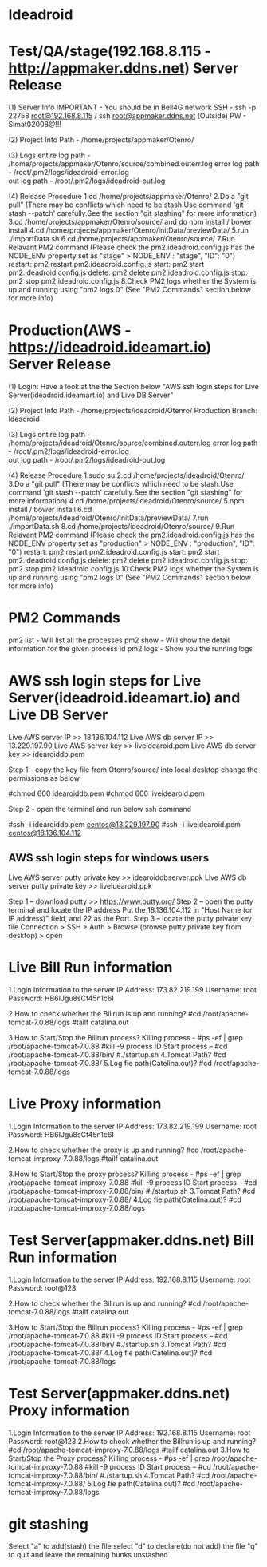 # Ideadroid

Test/QA/stage(192.168.8.115 - http://appmaker.ddns.net) Server Release
===================================================================================================================
(1)	Server Info
    IMPORTANT - You should be in Bell4G network
    SSH - ssh -p 22758 root@192.168.8.115 / ssh root@appmaker.ddns.net (Outside)
    PW - Simat02008@!!!

(2)	Project Info
    Path - /home/projects/appmaker/Otenro/

(3)	Logs
    entire log path - /home/projects/appmaker/Otenro/source/combined.outerr.log
    error log path - /root/.pm2/logs/ideadroid-error.log                      
    out log path - /root/.pm2/logs/ideadroid-out.log 

(4)	Release Procedure
    1.cd /home/projects/appmaker/Otenro/
    2.Do a "git pull" (There may be conflicts which need to be stash.Use command 'git stash --patch' carefully.See the section "git stashing" for more information)
    3.cd /home/projects/appmaker/Otenro/source/ and do npm install / bower install
    4.cd /home/projects/appmaker/Otenro/initData/previewData/
    5.run ./importData.sh
    6.cd /home/projects/appmaker/Otenro/source/
    7.Run Relavant PM2 command (Please check the pm2.ideadroid.config.js has the NODE_ENV property set as "stage" > NODE_ENV : "stage", "ID": "0")
        restart: pm2 restart pm2.ideadroid.config.js
        start: pm2 start pm2.ideadroid.config.js
        delete: pm2 delete pm2.ideadroid.config.js
        stop: pm2 stop pm2.ideadroid.config.js
    8.Check PM2 logs whether the System is up and running using "pm2 logs 0" (See "PM2 Commands" section below for more info)

        
Production(AWS - https://ideadroid.ideamart.io) Server Release
===================================================================================================================
(1)	Login: Have a look at the the Section below "AWS ssh login steps for Live Server(ideadroid.ideamart.io) and Live DB Server"
            
(2)	Project Info
    Path - /home/projects/ideadroid/Otenro/
    Production Branch: Ideadroid

(3)	Logs
    entire log path - /home/projects/ideadroid/Otenro/source/combined.outerr.log
    error log path - /root/.pm2/logs/ideadroid-error.log                      
    out log path - /root/.pm2/logs/ideadroid-out.log 

(4)	Release Procedure
    1.sudo su
    2.cd /home/projects/ideadroid/Otenro/
    3.Do a "git pull" (There may be conflicts which need to be stash.Use command 'git stash --patch' carefully.See the section "git stashing" for more information)
    4.cd /home/projects/ideadroid/Otenro/source/
    5.npm install / bower install
    6.cd /home/projects/ideadroid/Otenro/initData/previewData/
    7.run ./importData.sh
    8.cd /home/projects/ideadroid/Otenro/source/
    9.Run Relavant PM2 command (Please check the pm2.ideadroid.config.js has the NODE_ENV property set as "production" > NODE_ENV : "production", "ID": "0")
        restart: pm2 restart pm2.ideadroid.config.js
        start: pm2 start pm2.ideadroid.config.js
        delete: pm2 delete pm2.ideadroid.config.js
        stop: pm2 stop pm2.ideadroid.config.js
    10.Check PM2 logs whether the System is up and running using "pm2 logs 0" (See "PM2 Commands" section below for more info)


PM2 Commands
===================================================================================================================
pm2 list - Will list all the processes
pm2 show <id> - Will show the detail information for the given process id
pm2 logs <id> - Show you the running logs


AWS ssh login steps for Live Server(ideadroid.ideamart.io) and Live DB Server
=====================================================
Live AWS server IP >> 18.136.104.112
Live AWS db server IP >> 13.229.197.90
Live AWS server key >> liveidearoid.pem
Live AWS db server key >> idearoiddb.pem

Step 1 - copy the key file from Otenro/source/ into local desktop change the permissions as below

#chmod 600 idearoiddb.pem
#chmod 600 liveidearoid.pem

Step 2 - open the terminal and run below ssh command

#ssh -i idearoiddb.pem centos@13.229.197.90
#ssh -i liveidearoid.pem centos@18.136.104.112

AWS ssh login steps for windows users
------------------------------------
Live AWS server putty private key >> idearoiddbserver.ppk
Live AWS db server putty private key >> liveidearoid.ppk

Step 1 – download putty >> https://www.putty.org/
Step 2 – open the putty terminal and locate the IP address
    Put the 18.136.104.112 in "Host Name (or IP address)" field, and 22 as the Port.
Step 3 – locate the putty private key file
    Connection > SSH > Auth > Browse (browse putty private key from desktop) > open


Live Bill Run information
==========================
1.Login Information to the server
    IP Address: 173.82.219.199
    Username: root
    Password: HB6IJgu8sCf45n1c6I

2.How to check whether the Billrun is up and running?
    #cd /root/apache-tomcat-7.0.88/logs
    #tailf catalina.out

3.How to Start/Stop the Billrun process?
    Killing process -
        #ps -ef | grep /root/apache-tomcat-7.0.88
        #kill -9 process ID
    Start process –
        #cd /root/apache-tomcat-7.0.88/bin/
        #./startup.sh
4.Tomcat Path?
    #cd /root/apache-tomcat-7.0.88/
5.Log fie path(Catelina.out)?
    #cd /root/apache-tomcat-7.0.88/logs


Live Proxy information
==========================
1.Login Information to the server
    IP Address: 173.82.219.199
    Username: root
    Password: HB6IJgu8sCf45n1c6I

2.How to check whether the proxy is up and running?
    #cd /root/apache-tomcat-improxy-7.0.88/logs
    #tailf catalina.out

3.How to Start/Stop the proxy process?
    Killing process -
        #ps -ef | grep /root/apache-tomcat-improxy-7.0.88
        #kill -9 process ID
    Start process –
        #cd /root/apache-tomcat-improxy-7.0.88/bin/
        #./startup.sh
3.Tomcat Path?
    #cd /root/apache-tomcat-improxy-7.0.88/
4.Log fie path(Catelina.out)?
    #cd /root/apache-tomcat-improxy-7.0.88/logs


Test Server(appmaker.ddns.net) Bill Run information
=================================================
1.Login Information to the server
    IP Address: 192.168.8.115
    Username: root
    Password: root@123

2.How to check whether the Billrun is up and running?
#cd /root/apache-tomcat-7.0.88/logs
#tailf catalina.out

3.How to Start/Stop the Billrun process?
    Killing process -
        #ps -ef | grep /root/apache-tomcat-7.0.88
        #kill -9 process ID
    Start process –
        #cd /root/apache-tomcat-7.0.88/bin/
        #./startup.sh
3.Tomcat Path?
    #cd /root/apache-tomcat-7.0.88/
4.Log fie path(Catelina.out)?
    #cd /root/apache-tomcat-7.0.88/logs

Test Server(appmaker.ddns.net) Proxy information
=================================================
1.Login Information to the server
    IP Address: 192.168.8.115
    Username: root
    Password: root@123
2.How to check whether the Billrun is up and running?
    #cd /root/apache-tomcat-improxy-7.0.88/logs
    #tailf catalina.out
3.How to Start/Stop the Proxy process?
    Killing process -
        #ps -ef | grep /root/apache-tomcat-improxy-7.0.88
        #kill -9 process ID
    Start process –
        #cd /root/apache-tomcat-improxy-7.0.88/bin/
        #./startup.sh
4.Tomcat Path?
    #cd /root/apache-tomcat-improxy-7.0.88/
5.Log fie path(Catelina.out)?
    #cd /root/apache-tomcat-improxy-7.0.88/logs

git stashing
===============
Select "a" to add(stash) the file
select "d" to declare(do not add) the file
"q" to quit and leave the remaining hunks unstashed
